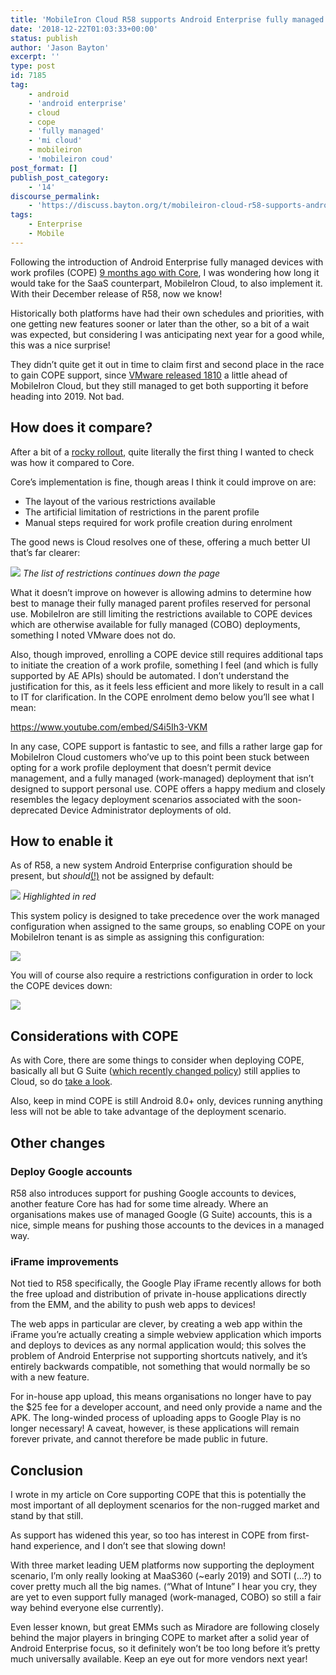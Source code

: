 ```yaml
---
title: 'MobileIron Cloud R58 supports Android Enterprise fully managed devices with work profiles'
date: '2018-12-22T01:03:33+00:00'
status: publish
author: 'Jason Bayton'
excerpt: ''
type: post
id: 7185
tag:
    - android
    - 'android enterprise'
    - cloud
    - cope
    - 'fully managed'
    - 'mi cloud'
    - mobileiron
    - 'mobileiron coud'
post_format: []
publish_post_category:
    - '14'
discourse_permalink:
    - 'https://discuss.bayton.org/t/mobileiron-cloud-r58-supports-android-enterprise-fully-managed-devices-with-work-profiles/247'
tags:
    - Enterprise
    - Mobile
---
```

Following the introduction of Android Enterprise fully managed devices with work profiles (COPE) [9 months ago with Core](/2018/03/mobileiron-launch-android-enterprise-work-profiles-on-fully-managed-devices/), I was wondering how long it would take for the SaaS counterpart, MobileIron Cloud, to also implement it. With their December release of R58, now we know!

Historically both platforms have had their own schedules and priorities, with one getting new features sooner or later than the other, so a bit of a wait was expected, but considering I was anticipating next year for a good while, this was a nice surprise!

They didn’t quite get it out in time to claim first and second place in the race to gain COPE support, since [VMware released 1810](/2018/10/workspace-one-uem-1810-introduces-support-for-android-enterprise-fully-managed-devices-with-work-profiles/) a little ahead of MobileIron Cloud, but they still managed to get both supporting it before heading into 2019. Not bad.

How does it compare?
--------------------

After a bit of a [rocky rollout](https://community.mobileiron.com/docs/DOC-9234), quite literally the first thing I wanted to check was how it compared to Core.

Core’s implementation is fine, though areas I think it could improve on are:

- The layout of the various restrictions available
- The artificial limitation of restrictions in the parent profile
- Manual steps required for work profile creation during enrolment

The good news is Cloud resolves one of these, offering a much better UI that’s far clearer:

![](https://cdn.bayton.org/uploads/2018/12/image.png)
*The list of restrictions continues down the page*

What it doesn’t improve on however is allowing admins to determine how best to manage their fully managed parent profiles reserved for personal use. MobileIron are still limiting the restrictions available to COPE devices which are otherwise available for fully managed (COBO) deployments, something I noted VMware does not do.

Also, though improved, enrolling a COPE device still requires additional taps to initiate the creation of a work profile, something I feel (and which is fully supported by AE APIs) should be automated. I don’t understand the justification for this, as it feels less efficient and more likely to result in a call to IT for clarification. In the COPE enrolment demo below you’ll see what I mean:

https://www.youtube.com/embed/S4i5Ih3-VKM

In any case, COPE support is fantastic to see, and fills a rather large gap for MobileIron Cloud customers who’ve up to this point been stuck between opting for a work profile deployment that doesn’t permit device management, and a fully managed (work-managed) deployment that isn’t designed to support personal use. COPE offers a happy medium and closely resembles the legacy deployment scenarios associated with the soon-deprecated Device Administrator deployments of old.

How to enable it
----------------

As of R58, a new system Android Enterprise configuration should be present, but *should*[(!)](https://community.mobileiron.com/docs/DOC-9234) not be assigned by default:

![](https://cdn.bayton.org/uploads/2018/12/image-1.png)
*Highlighted in red*

This system policy is designed to take precedence over the work managed configuration when assigned to the same groups, so enabling COPE on your MobileIron tenant is as simple as assigning this configuration:

![](https://cdn.bayton.org/uploads/2018/12/2018-12-21-22.49.42.gif)

You will of course also require a restrictions configuration in order to lock the COPE devices down:

![](https://cdn.bayton.org/uploads/2018/12/2018-12-21-22.53.31.gif)

Considerations with COPE
------------------------

As with Core, there are some things to consider when deploying COPE, basically all but G Suite ([which recently changed policy](/2018/10/g-suite-no-longer-prevents-android-data-leakage-by-default/)) still applies to Cloud, so do [take a look](/2018/03/mobileiron-launch-android-enterprise-work-profiles-on-fully-managed-devices/#what-organisations-should-be-aware-of).

Also, keep in mind COPE is still Android 8.0+ only, devices running anything less will not be able to take advantage of the deployment scenario.

Other changes
-------------

### Deploy Google accounts

R58 also introduces support for pushing Google accounts to devices, another feature Core has had for some time already. Where an organisations makes use of managed Google (G Suite) accounts, this is a nice, simple means for pushing those accounts to the devices in a managed way.

### iFrame improvements

Not tied to R58 specifically, the Google Play iFrame recently allows for both the free upload and distribution of private in-house applications directly from the EMM, and the ability to push web apps to devices!

The web apps in particular are clever, by creating a web app within the iFrame you’re actually creating a simple webview application which imports and deploys to devices as any normal application would; this solves the problem of Android Enterprise not supporting shortcuts natively, and it’s entirely backwards compatible, not something that would normally be so with a new feature.

For in-house app upload, this means organisations no longer have to pay the $25 fee for a developer account, and need only provide a name and the APK. The long-winded process of uploading apps to Google Play is no longer necessary! A caveat, however, is these applications will remain forever private, and cannot therefore be made public in future.

Conclusion
----------

I wrote in my article on Core supporting COPE that this is potentially the most important of all deployment scenarios for the non-rugged market and stand by that still.

As support has widened this year, so too has interest in COPE from first-hand experience, and I don’t see that slowing down!

With three market leading UEM platforms now supporting the deployment scenario, I’m only really looking at MaaS360 (~early 2019) and SOTI (…?) to cover pretty much all the big names. (“What of Intune” I hear you cry, they are yet to even support fully managed (work-managed, COBO) so still a fair way behind everyone else currently).

Even lesser known, but great EMMs such as Miradore are following closely behind the major players in bringing COPE to market after a solid year of Android Enterprise focus, so it definitely won’t be too long before it’s pretty much universally available. Keep an eye out for more vendors next year!